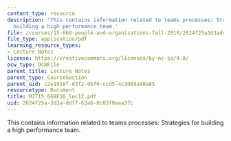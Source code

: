 ```yaml
---
content_type: resource
description: 'This contains information related to teams processes: Strategies for
  building a high performance team.'
file: /courses/15-668-people-and-organizations-fall-2010/2624f25a3d3addf763a68c03f0aaa37c_MIT15_668F10_lec12.pdf
file_type: application/pdf
learning_resource_types:
- Lecture Notes
license: https://creativecommons.org/licenses/by-nc-sa/4.0/
ocw_type: OCWFile
parent_title: Lecture Notes
parent_type: CourseSection
parent_uid: c2e1958f-d3f2-dbf9-ccd5-4c3d89a90a85
resourcetype: Document
title: MIT15_668F10_lec12.pdf
uid: 2624f25a-3d3a-ddf7-63a6-8c03f0aaa37c
---
```

This contains information related to teams processes: Strategies for building a high performance team.